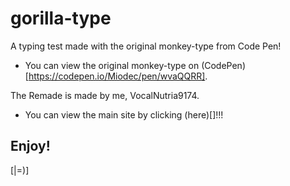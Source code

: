 # gorilla-type
A typing test made with the original monkey-type from Code Pen!

- You can view the original monkey-type on (CodePen)[https://codepen.io/Miodec/pen/wvaQQRR].

The Remade is made by me, VocalNutria9174.

- You can view the main site by clicking (here)[]!!!

## Enjoy!
[|=)]

